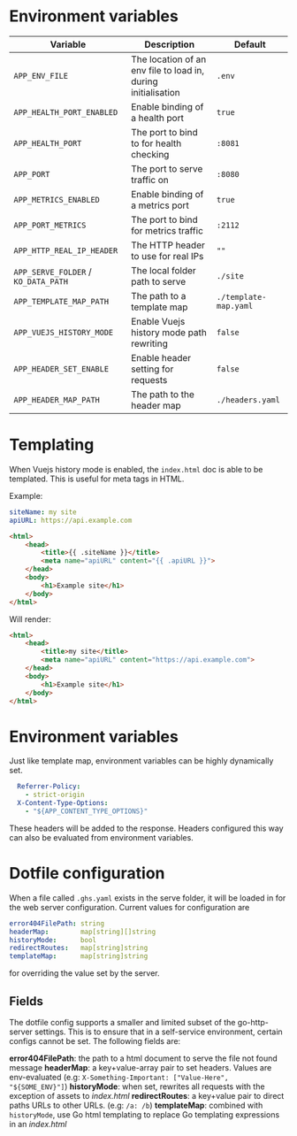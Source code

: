 # Environment variables

| Variable                            | Description                                                   | Default          |
|-------------------------------------|---------------------------------------------------------------|------------------|
| `APP_ENV_FILE`                      | The location of an env file to load in, during initialisation | `.env`           |
| `APP_HEALTH_PORT_ENABLED`           | Enable binding of a health port                               | `true`           |
| `APP_HEALTH_PORT`                   | The port to bind to for health checking                       | `:8081`          |
| `APP_PORT`                          | The port to serve traffic on                                  | `:8080`          |
| `APP_METRICS_ENABLED`               | Enable binding of a metrics port                              | `true`           |
| `APP_PORT_METRICS`                  | The port to bind for metrics traffic                          | `:2112`          |
| `APP_HTTP_REAL_IP_HEADER`           | The HTTP header to use for real IPs                           | `""`             |
| `APP_SERVE_FOLDER` / `KO_DATA_PATH` | The local folder path to serve                                | `./site`         |
| `APP_TEMPLATE_MAP_PATH`             | The path to a template map                                    | `./template-map.yaml`     |
| `APP_VUEJS_HISTORY_MODE`            | Enable Vuejs history mode path rewriting                      | `false`          |
| `APP_HEADER_SET_ENABLE`             | Enable header setting for requests                            | `false`          |
| `APP_HEADER_MAP_PATH`               | The path to the header map                                    | `./headers.yaml` |

# Templating

When Vuejs history mode is enabled, the `index.html` doc is able to be templated. This is useful for meta tags in HTML.

Example:

```yaml
siteName: my site
apiURL: https://api.example.com
```

```html
<html>
    <head>
        <title>{{ .siteName }}</title>
        <meta name="apiURL" content="{{ .apiURL }}">
    </head>
    <body>
        <h1>Example site</h1>
    </body>
</html>
```

Will render:

```html
<html>
    <head>
        <title>my site</title>
        <meta name="apiURL" content="https://api.example.com">
    </head>
    <body>
        <h1>Example site</h1>
    </body>
</html>
```

# Environment variables

Just like template map, environment variables can be highly dynamically set.

```yaml
  Referrer-Policy:
    - strict-origin
  X-Content-Type-Options:
    - "${APP_CONTENT_TYPE_OPTIONS}"
```

These headers will be added to the response. Headers configured this way can also be evaluated from environment variables.

# Dotfile configuration

When a file called `.ghs.yaml` exists in the serve folder, it will be loaded in for the web server configuration.
Current values for configuration are

```yaml
error404FilePath: string
headerMap:        map[string][]string
historyMode:      bool
redirectRoutes:   map[string]string
templateMap:      map[string]string
```

for overriding the value set by the server.

## Fields

The dotfile config supports a smaller and limited subset of the go-http-server settings. This is to ensure that in a self-service environment, certain configs cannot be set. The following fields are:

**error404FilePath**: the path to a html document to serve the file not found message
**headerMap**: a key+value-array pair to set headers. Values are env-evaluated (e.g: `X-Something-Important: ["Value-Here", "${SOME_ENV}"]`)
**historyMode**: when set, rewrites all requests with the exception of assets to _index.html_
**redirectRoutes**: a key+value pair to direct paths URLs to other URLs. (e.g: `/a: /b`)
**templateMap**: combined with `historyMode`, use Go html templating to replace Go templating expressions in an _index.html_

